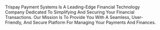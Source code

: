 Trispay Payment Systems Is A Leading-Edge Financial Technology Company Dedicated To Simplifying And Securing Your Financial Transactions. Our Mission Is To Provide You With A Seamless, User-Friendly, And Secure Platform For Managing Your Payments And Finances.

